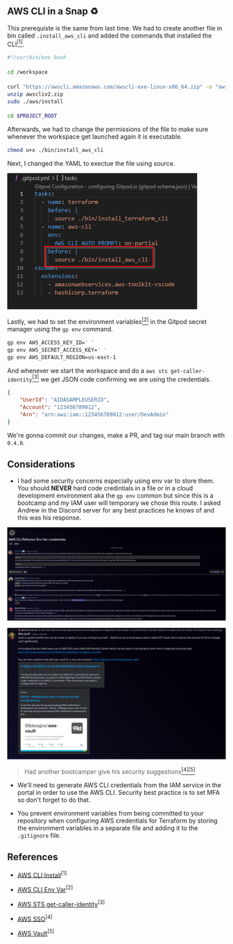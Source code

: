 ## AWS CLI in a Snap :recycle:

This prerequiste is the same from last time. We had to create another file in bin called `.install_aws_cli` and added the commands that installed the CLI[<sup>[1]</sup>](#references).

```bash
#!/usr/bin/env bash

cd /workspace

curl "https://awscli.amazonaws.com/awscli-exe-linux-x86_64.zip" -o "awscliv2.zip"
unzip awscliv2.zip
sudo ./aws/install

cd $PROJECT_ROOT
```
Afterwards, we had to change the permissions of the file to make sure whenever the workspace get launched again it is executable.

```bash
chmod u+x ./bin/install_aws_cli
```
Next, I changed the YAML to exectue the file using source.

![screenshot](assets/yaml.png)

Lastly, we had to set the environment variables[<sup>[2]</sup>](#references) in the Gitpod secret manager using the ```gp env``` command.

```bash
gp env AWS_ACCESS_KEY_ID=' '
gp env AWS_SECRET_ACCESS_KEY=' '
gp env AWS_DEFAULT_REGION=us-east-1
```

And whenever we start the workspace and do a `aws sts get-caller-identity`[<sup>[3]</sup>](#references) we get JSON code confirming we are using the credentials.

```json
{
    "UserId": "AIDASAMPLEUSERID",
    "Account": "123456789012",
    "Arn": "arn:aws:iam::123456789012:user/DevAdmin"
}
```

We're gonna commit our changes, make a PR, and tag our main branch with ```0.4.0```.

## Considerations

- I had some security concerns especially using env var to store them. You should **NEVER** hard code credintials in a file or in a cloud development environment aka the ```gp env``` common but since this is a bootcamp and my IAM user will temporary we chose this route. I asked Andrew in the Discord server for any best practices he knows of and this was his response.
  
 ![screenshot](assets/Discord.png)

 ![screenshot](assets/Discord_two.png)
 > Had another bootcamper give his security suggestions[<sup>[4]</sup>](#references)[<sup>[5]</sup>](#references)

-  We'll need to generate AWS CLI credentials from the IAM service in the portal in order to use the AWS CLI. Security best practice is to set MFA so don't forget to do that.

- You prevent environment variables from being committed to your repository when configuring AWS credentials for Terraform by storing the environment variables in a separate file and adding it to the `.gitignore` file.


## References
- [AWS CLI Install](https://docs.aws.amazon.com/cli/latest/userguide/getting-started-install.html)<sup>[1]</sup>

- [AWS CLI Env Var](https://docs.aws.amazon.com/cli/latest/userguide/cli-configure-envvars.html)<sup>[2]</sup>

- [AWS STS get-caller-identity](https://docs.aws.amazon.com/cli/latest/reference/sts/get-caller-identity.html)<sup>[3]</sup>

- [AWS SSO](https://docs.aws.amazon.com/cli/latest/userguide/cli-configure-sso.html)<sup>[4]</sup>

- [AWS Vault](https://github.com/99designs/aws-vault)<sup>[5]</sup>
